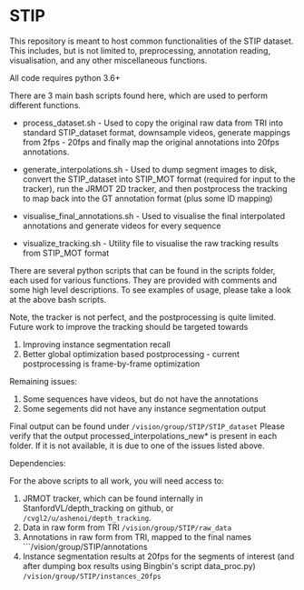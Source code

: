 # STIP

This repository is meant to host common functionalities of the STIP dataset. This includes, but is not limited to, preprocessing, annotation reading, visualisation, and any other miscellaneous functions.

All code requires python 3.6+

There are 3 main bash scripts found here, which are used to perform different functions.

* process_dataset.sh - Used to copy the original raw data from TRI into standard STIP_dataset format, downsample videos, generate mappings from 2fps - 20fps and finally map the original annotations into 20fps annotations.

* generate_interpolations.sh - Used to dump segment images to disk, convert the STIP_dataset into STIP_MOT format (required for input to the tracker), run the JRMOT 2D tracker, and then postprocess the tracking to map back into the GT annotation format (plus some ID mapping)

* visualise_final_annotations.sh - Used to visualise the final interpolated annotations and generate videos for every sequence

* visualize_tracking.sh - Utility file to visualise the raw tracking results from STIP_MOT format

There are several python scripts that can be found in the scripts folder, each used for various functions. They are provided with comments and some high level descriptions. To see examples of usage, please take a look at the above bash scripts.

Note, the tracker is not perfect, and the postprocessing is quite limited.
Future work to improve the tracking should be targeted towards
1. Improving instance segmentation recall
2. Better global optimization based postprocessing - current postprocessing is frame-by-frame optimization

Remaining issues:

1. Some sequences have videos, but do not have the annotations
2. Some segements did not have any instance segmentation output

Final output can be found under ```/vision/group/STIP/STIP_dataset```
Please verify that the output processed_interpolations_new* is present in each folder. If it is not available, it is due to one of the issues listed above.

Dependencies:

For the above scripts to all work, you will need access to:
1. JRMOT tracker, which can be found internally in StanfordVL/depth_tracking on github, or ```/cvgl2/u/ashenoi/depth_tracking```.
2. Data in raw form from TRI ```/vision/group/STIP/raw_data```
3. Annotations in raw form from TRI, mapped to the final names ```/vision/group/STIP/annotations
4. Instance segmentation results at 20fps for the segments of interest (and after dumping box results using Bingbin's script data_proc.py) ```/vision/group/STIP/instances_20fps```

